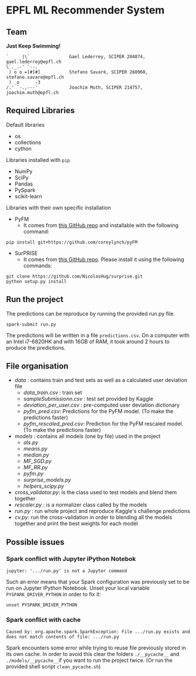 # EPFL ML Recommender System

## Team

**Just Keep Swimming!**
```
`     |\`               Gael Lederrey, SCIPER 204874, gael.lederrey@epfl.ch
\`._.-' `--.
 ) o o =[#]#]           Stefano Savarè, SCIPER 260960, stefano.savare@epfl.ch
 ) _o      -3           
/.' `-.,---'            Joachim Muth, SCIPER 214757, joachim.muth@epfl.ch
```
## Required Libraries

Default libraries
* os
* collections
* cython

Libraries installed with `pip`
* NumPy
* SciPy
* Pandas
* PySpark
* scikit-learn

Libraries with their own specific installation
* PyFM
  - It comes from [this GitHub repo](https://github.com/coreylynch/pyFM) and installable with the following
command:
```
pip install git+https://github.com/coreylynch/pyFM
```
* SurPRISE
  - It comes from [this GitHub repo](https://github.com/NicolasHug/Surprise). Please install it using the following commands:
```
git clone https://github.com/NicolasHug/surprise.git
python setup.py install
```

## Run the project

The predictions can be reproduce by running the provided run.py file.

```
spark-submit run.py
```

The predictions will be written in a file `predictions.csv`. On a computer with an Intel i7-6820HK and with 16GB of RAM, it took around 2 hours to produce the predictions.

## File organisation

- *data* : contains train and test sets as well as a calculated user deviation file
    - *data_train.csv* : train set
    - *sampleSubmissionn.csv* : test set provided by Kaggle
    - *deviation_per_user.csv* : pre-computed user deviation dictionary
    - *pyfm_pred.csv*: Predictions for the PyFM model. (To make the predictions faster)
    - *pyfm_rescaled_pred.csv*: Prediction for the PyFM rescaled model. (To make the predictions faster)
- *models* : contains all models (one by file) used in the project
    - *als.py*
    - *means.py*
    - *median.py*
    - *MF_SGD.py*
    - *MF_RR.py*
    - *pyfm.py*
    - *surprise_models.py*
    - *helpers_scipy.py*
- *cross_validator.py*: is the class used to test models and blend them together
- *rescaler.py* : is a normalizer class called by the models
- *run.py* : run whole project and reproduce Kaggle's challenge predictions 
- *cv.py*: run the cross-validation in order to blending all the models together and print the best weights for each model 


## Possible issues

### Spark conflict with Jupyter iPython Notebok
```
jupyter: '.../run.py' is not a Jupyter command
```

Such an error means that your Spark configuration was previously set to be run on Jupyter iPython Notebook.
Unset your local variable `PYSPARK_DRIVER_PYTHON` in order to fix it:

```
unset PYSPARK_DRIVER_PYTHON
```

### Spark conflict with cache
```
Caused by: org.apache.spark.SparkException: File .../run.py exists and does not match contents of file: .../run.py
```

Spark encounters some error while trying to reuse file previously stored in its own cache.
In order to avoid this clear the folders `./__pycache__` and `./models/__pycache__`if you want to 
run the project twice. (Or run the provided shell script `clean_pycache.sh`)
